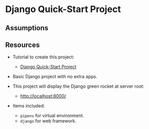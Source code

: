 # Django Quick-Start Project

## Assumptions

## Resources

* Tutorial to create this project:
  * [Django Quick-Start Project](https://github.com/FlynntKnapp/django-01-quickstart-project)

* Basic Django project with no extra apps.
* This project will display the Django green rocket at server root:
  * <http://localhost:8000/>
* Items included:
  * `pipenv` for virtual environment.
  * `django` for web framework.
